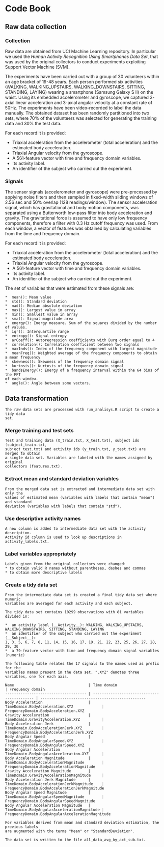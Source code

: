 Code Book
========
  
Raw data collection
-------------------
  
### Collection
  
  Raw data are obtained from UCI Machine Learning repository. In particular we used
  the *Human Activity Recognition Using Smartphones Data Set*,
  that was used by the original collectors to conduct experiments exploiting
  Support Vector Machine (SVM).
    
  The experiments have been carried out with a group of 30 volunteers within an age bracket of 19-48        years. Each person performed six activities (WALKING, WALKING_UPSTAIRS, WALKING_DOWNSTAIRS, SITTING,      STANDING, LAYING) wearing a smartphone (Samsung Galaxy S II) on the waist. Using its embedded             accelerometer and gyroscope, we captured 3-axial linear acceleration and 3-axial angular velocity at a    constant rate of 50Hz. The experiments have been video-recorded to label the data manually. The obtained   dataset has been randomly partitioned into two sets, where 70% of the volunteers was selected for         generating the training data and 30% the test data. 
  
  For each record it is provided:

  * Triaxial acceleration from the accelerometer (total acceleration) and the estimated body acceleration.
  * Triaxial Angular velocity from the gyroscope. 
  * A 561-feature vector with time and frequency domain variables. 
  * Its activity label. 
  * An identifier of the subject who carried out the experiment.

### Signals
  
  The sensor signals (accelerometer and gyroscope) were pre-processed by applying noise filters and then    sampled in fixed-width sliding windows of 2.56 sec and 50% overlap (128 readings/window). The sensor      acceleration signal, which has gravitational and body motion components, was separated using a            Butterworth low-pass filter into body acceleration and gravity. The gravitational force is assumed to     have only low frequency components, therefore a filter with 0.3 Hz cutoff frequency was used. From each   window, a vector of features was obtained by calculating variables from the time and frequency domain.  
    
  For each record it is provided:

  * Triaxial acceleration from the accelerometer (total acceleration) and the estimated body acceleration.
  * Triaxial Angular velocity from the gyroscope. 
  * A 561-feature vector with time and frequency domain variables. 
  * Its activity label. 
  * An identifier of the subject who carried out the experiment.
  
  The set of variables that were estimated from these signals are: 
  
    *  mean(): Mean value
    *  std(): Standard deviation
    *  mad(): Median absolute deviation 
    *  max(): Largest value in array
    *  min(): Smallest value in array
    *  sma(): Signal magnitude area
    *  energy(): Energy measure. Sum of the squares divided by the number of values. 
    *  iqr(): Interquartile range 
    *  entropy(): Signal entropy
    *  arCoeff(): Autoregression coefficients with Burg order equal to 4
    *  correlation(): Correlation coefficient between two signals
    *  maxInds(): Index of the frequency component with largest magnitude
    *  meanFreq(): Weighted average of the frequency components to obtain a mean frequency
    *  skewness(): Skewness of the frequency domain signal 
    *  kurtosis(): Kurtosis of the frequency domain signal 
    *  bandsEnergy(): Energy of a frequency interval within the 64 bins of the FFT
    of each window.
    *  angle(): Angle between some vectors.
    

    
Data transformation
-------------------
    
    The raw data sets are processed with run_analisys.R script to create a tidy data
    set.
    
### Merge training and test sets
    
    Test and training data (X_train.txt, X_test.txt), subject ids (subject_train.txt,
    subject_test.txt) and activity ids (y_train.txt, y_test.txt) are merged to obtain
    a single data set. Variables are labeled with the names assigned by original
    collectors (features.txt).
    
### Extract mean and standard deviation variables
    
    From the merged data set is extracted and intermediate data set with only the
    values of estimated mean (variables with labels that contain "mean") and standard
    deviation (variables with labels that contain "std").
    
### Use descriptive activity names
    
    A new column is added to intermediate data set with the activity description.
    Activity id column is used to look up descriptions in activity_labels.txt.
    
### Label variables appropriately
    
    Labels given from the original collectors were changed:
    * to obtain valid R names without parentheses, dashes and commas
    * to obtain more descriptive labels
    
### Create a tidy data set
    
    From the intermediate data set is created a final tidy data set where numeric
    variables are averaged for each activity and each subject.
    
    The tidy data set contains 10299 observations with 81 variables divided in:
    
    *  an activity label (__Activity__): WALKING, WALKING_UPSTAIRS, WALKING_DOWNSTAIRS, SITTING, STANDING, LAYING
    *  an identifier of the subject who carried out the experiment (__Subject__):
    1, 3, 5, 6, 7, 8, 11, 14, 15, 16, 17, 19, 21, 22, 23, 25, 26, 27, 28, 29, 30
    *  a 79-feature vector with time and frequency domain signal variables (numeric)
    
    The following table relates the 17 signals to the names used as prefix for the
    variables names present in the data set. ".XYZ" denotes three variables, one for each axis.
    
    Name                                  | Time domain                                 | Frequency domain
    ------------------------------------- | ------------------------------------------- | ------------------------------------------------
    Body Acceleration                     | TimeDomain.BodyAcceleration.XYZ             | FrequencyDomain.BodyAcceleration.XYZ
    Gravity Acceleration                  | TimeDomain.GravityAcceleration.XYZ          |
    Body Acceleration Jerk                | TimeDomain.BodyAccelerationJerk.XYZ         | FrequencyDomain.BodyAccelerationJerk.XYZ
    Body Angular Speed                    | TimeDomain.BodyAngularSpeed.XYZ             | FrequencyDomain.BodyAngularSpeed.XYZ
    Body Angular Acceleration             | TimeDomain.BodyAngularAcceleration.XYZ      |
    Body Acceleration Magnitude           | TimeDomain.BodyAccelerationMagnitude        | FrequencyDomain.BodyAccelerationMagnitude
    Gravity Acceleration Magnitude        | TimeDomain.GravityAccelerationMagnitude     |
    Body Acceleration Jerk Magnitude      | TimeDomain.BodyAccelerationJerkMagnitude    | FrequencyDomain.BodyAccelerationJerkMagnitude
    Body Angular Speed Magnitude          | TimeDomain.BodyAngularSpeedMagnitude        | FrequencyDomain.BodyAngularSpeedMagnitude
    Body Angular Acceleration Magnitude   | TimeDomain.BodyAngularAccelerationMagnitude | FrequencyDomain.BodyAngularAccelerationMagnitude
    
    For variables derived from mean and standard deviation estimation, the previous labels
    are augmented with the terms "Mean" or "StandardDeviation".
    
    The data set is written to the file all_data_avg_by_act_sub.txt.
    